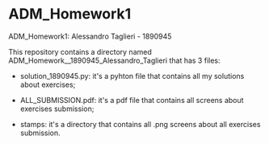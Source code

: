 # ADM_Homework1
ADM_Homework1: Alessandro Taglieri - 1890945

This repository contains a directory named ADM_Homework__1890945_Alessandro_Taglieri that has 3 files:

- solution_1890945.py: it's a pyhton file that contains all my solutions about exercises;

- ALL_SUBMISSION.pdf: it's a pdf file that contains all screens about exercises submission;

- stamps: it's a directory that contains all .png screens about all exercises submission.
